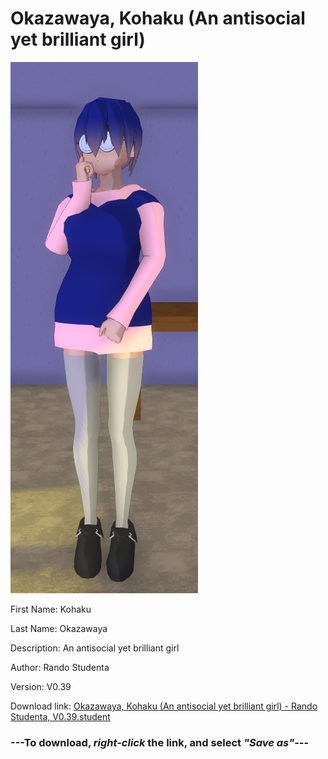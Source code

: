 # Okazawaya, Kohaku (An antisocial yet brilliant girl)

<img src = "https://raw.githubusercontent.com/Arbiter1223/Daigaku-Gurashi-Custom-Students/master/Students/Files/Okazawaya%2C%20Kohaku%20(An%20antisocial%20yet%20brilliant%20girl).png">

First Name: Kohaku

Last Name: Okazawaya

Description: An antisocial yet brilliant girl

Author: Rando Studenta

Version: V0.39

Download link: <a href="https://raw.githubusercontent.com/Arbiter1223/Daigaku-Gurashi-Custom-Students/master/Students/Files/Okazawaya%2C%20Kohaku%20(An%20antisocial%20yet%20brilliant%20girl)%20-%20Rando%20Studenta%2C%20V0.39.student">Okazawaya, Kohaku (An antisocial yet brilliant girl) - Rando Studenta, V0.39.student</a>

### ---**To download, _right-click_ the link, and select _"Save as"_**---

